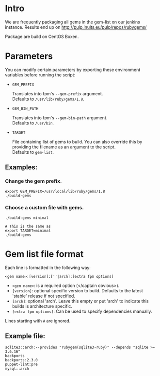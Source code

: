 # Intro

We are frequently packaging all gems in the gem-list on our jenkins instance.
Results end up on  http://pulp.inuits.eu/pulp/repos/rubygems/




Package are build on CentOS Boxen.


# Parameters

You can modify certain parameters by exporting these environment variables before running the script:

* `GEM_PREFIX`

    Translates into fpm's `--gem-prefix` argument.<br/>
    Defaults to `/usr/lib/ruby/gems/1.8`.

* `GEM_BIN_PATH`

    Translates into fpm's `--gem-bin-path` argument.<br/>
    Defaults to `/usr/bin`.

* `TARGET`

    File containing list of gems to build. You can also override this by providing the filename as an argument to the script.<br/>
    Defaults to `gem-list`.


## Examples:

### Change the gem prefix.

    export GEM_PREFIX=/usr/local/lib/ruby/gems/1.8
    ./build-gems

### Choose a custom file with gems.

    ./build-gems minimal

    # This is the same as
    export TARGET=minimal
    ./build-gems

# Gem list file format

Each line is formatted in the following way:

`<gem name>:[version]:[''|arch]:[extra fpm options]`

* `<gem name>`: is a required option (&lt;/captain obvious&gt;).
* `[version]`:  optional specific version to build. Defaults to the latest 'stable' release if not specified.
* `[arch]`:     optional 'arch'. Leave this empty or put 'arch' to indicate this builds is architecture specific.
* `[extra fpm options]`: Can be used to specify dependencies manually.

Lines starting with `#` are ignored.

## Example file:

    sqlite3::arch:--provides "rubygem(sqlite3-ruby)" --depends "sqlite >= 3.6.16"
    backports
    backports:2.3.0
    puppet-lint:pre
    mysql::arch
